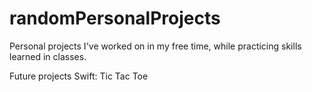# randomPersonalProjects
Personal projects I've worked on in my free time, 
while practicing skills learned in classes.

Future projects
Swift: Tic Tac Toe
